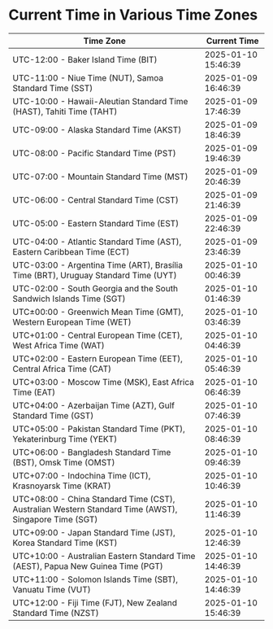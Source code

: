 # Current Time in Various Time Zones

| Time Zone | Current Time |
|-----------|--------------|
| UTC-12:00 - Baker Island Time (BIT) | 2025-01-10 15:46:39 |
| UTC-11:00 - Niue Time (NUT), Samoa Standard Time (SST) | 2025-01-09 16:46:39 |
| UTC-10:00 - Hawaii-Aleutian Standard Time (HAST), Tahiti Time (TAHT) | 2025-01-09 17:46:39 |
| UTC-09:00 - Alaska Standard Time (AKST) | 2025-01-09 18:46:39 |
| UTC-08:00 - Pacific Standard Time (PST) | 2025-01-09 19:46:39 |
| UTC-07:00 - Mountain Standard Time (MST) | 2025-01-09 20:46:39 |
| UTC-06:00 - Central Standard Time (CST) | 2025-01-09 21:46:39 |
| UTC-05:00 - Eastern Standard Time (EST) | 2025-01-09 22:46:39 |
| UTC-04:00 - Atlantic Standard Time (AST), Eastern Caribbean Time (ECT) | 2025-01-09 23:46:39 |
| UTC-03:00 - Argentina Time (ART), Brasília Time (BRT), Uruguay Standard Time (UYT) | 2025-01-10 00:46:39 |
| UTC-02:00 - South Georgia and the South Sandwich Islands Time (SGT) | 2025-01-10 01:46:39 |
| UTC±00:00 - Greenwich Mean Time (GMT), Western European Time (WET) | 2025-01-10 03:46:39 |
| UTC+01:00 - Central European Time (CET), West Africa Time (WAT) | 2025-01-10 04:46:39 |
| UTC+02:00 - Eastern European Time (EET), Central Africa Time (CAT) | 2025-01-10 05:46:39 |
| UTC+03:00 - Moscow Time (MSK), East Africa Time (EAT) | 2025-01-10 06:46:39 |
| UTC+04:00 - Azerbaijan Time (AZT), Gulf Standard Time (GST) | 2025-01-10 07:46:39 |
| UTC+05:00 - Pakistan Standard Time (PKT), Yekaterinburg Time (YEKT) | 2025-01-10 08:46:39 |
| UTC+06:00 - Bangladesh Standard Time (BST), Omsk Time (OMST) | 2025-01-10 09:46:39 |
| UTC+07:00 - Indochina Time (ICT), Krasnoyarsk Time (KRAT) | 2025-01-10 10:46:39 |
| UTC+08:00 - China Standard Time (CST), Australian Western Standard Time (AWST), Singapore Time (SGT) | 2025-01-10 11:46:39 |
| UTC+09:00 - Japan Standard Time (JST), Korea Standard Time (KST) | 2025-01-10 12:46:39 |
| UTC+10:00 - Australian Eastern Standard Time (AEST), Papua New Guinea Time (PGT) | 2025-01-10 14:46:39 |
| UTC+11:00 - Solomon Islands Time (SBT), Vanuatu Time (VUT) | 2025-01-10 14:46:39 |
| UTC+12:00 - Fiji Time (FJT), New Zealand Standard Time (NZST) | 2025-01-10 15:46:39 |
